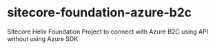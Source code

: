 # sitecore-foundation-azure-b2c
Sitecore Helix Foundation Project to connect with Azure B2C using API without using Azure SDK


